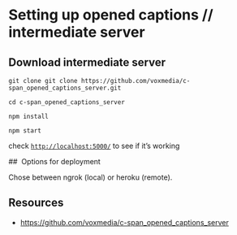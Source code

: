 # Setting up opened captions // intermediate server


## Download intermediate server


```
git clone git clone https://github.com/voxmedia/c-span_opened_captions_server.git 
```


```
cd c-span_opened_captions_server
```

```
npm install
```

```
npm start
```
check [`http://localhost:5000/`](http://localhost:5000/) to see if it’s working

##  Options for deployment

Chose between ngrok (local) or heroku (remote).

<!-- more details, eg use ngrok in dev and heroku or EC2 in prod?-->


## Resources

- [https://github.com/voxmedia/c-span_opened_captions_server ](https://github.com/voxmedia/c-span_opened_captions_server)